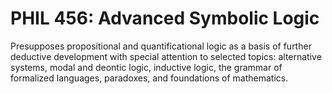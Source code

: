 # PHIL 456: Advanced Symbolic Logic

Presupposes propositional and quantificational logic as a basis of further deductive development with special attention to selected topics: alternative systems, modal and deontic logic, inductive logic, the grammar of formalized languages, paradoxes, and foundations of mathematics.